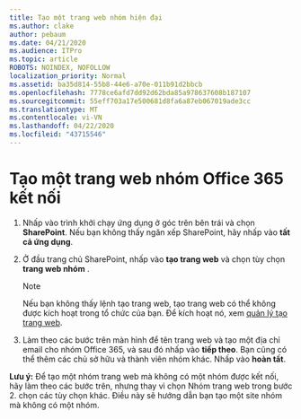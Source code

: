 ```yaml
---
title: Tạo một trang web nhóm hiện đại
ms.author: clake
author: pebaum
ms.date: 04/21/2020
ms.audience: ITPro
ms.topic: article
ROBOTS: NOINDEX, NOFOLLOW
localization_priority: Normal
ms.assetid: ba35d814-55b8-44e6-a70e-011b91d2bbcb
ms.openlocfilehash: 7778ce6afd7dd92d62bda85a978637608b187107
ms.sourcegitcommit: 55eff703a17e500681d8fa6a87eb067019ade3cc
ms.translationtype: MT
ms.contentlocale: vi-VN
ms.lasthandoff: 04/22/2020
ms.locfileid: "43715546"
---
```

# <a name="create-an-office-365-group-connected-team-site"></a>Tạo một trang web nhóm Office 365 kết nối

1. Nhấp vào trình khởi chạy ứng dụng ở góc trên bên trái và chọn **SharePoint**. Nếu bạn không thấy ngăn xếp SharePoint, hãy nhấp vào **tất cả ứng dụng**.
    
2. Ở đầu trang chủ SharePoint, nhấp vào **tạo trang web** và chọn tùy chọn **trang web nhóm** . 
    
    > [!NOTE]
    > Nếu bạn không thấy lệnh tạo trang web, tạo trang web có thể không được kích hoạt trong tổ chức của bạn. Để kích hoạt nó, xem [quản lý tạo trang web](https://go.microsoft.com/fwlink/?linkid=2009644). 
  
3. Làm theo các bước trên màn hình để tên trang web và tạo một địa chỉ email cho nhóm Office 365, và sau đó nhấp vào **tiếp theo**. Bạn cũng có thể thêm các chủ sở hữu và thành viên nhóm khác. Nhấp vào **hoàn tất**.
  
 **Lưu ý:** Để tạo một nhóm trang web mà không có một nhóm được kết nối, hãy làm theo các bước trên, nhưng thay vì chọn Nhóm trang web trong bước 2. chọn các tùy chọn khác. Điều này sẽ hướng dẫn bạn tạo một site nhóm mà không có một nhóm. 
    

